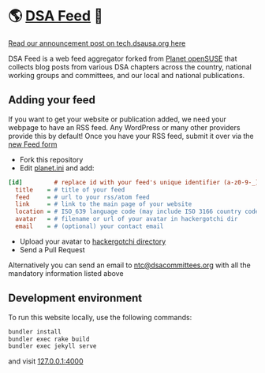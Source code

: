 # 🌎 [DSA Feed](https://feed.dsausa.org) 🌹
[Read our announcement post on tech.dsausa.org 
here](https://tech.dsausa.org/introducing-dsa-feed-an-aggregator-for-dsa-publications-from-the-ntc/)

DSA Feed is a web feed aggregator forked from [Planet
openSUSE](https://planet.opensuse.org) that collects blog posts from various DSA
chapters across the country, national working groups and committees, and our
local and national publications. 

## Adding your feed
If you want to get your website or publication added, we need your webpage to
have an RSS feed. Any WordPress or many other providers provide this by default!
Once you have your RSS feed, submit it over via the [new Feed
form](https://github.com/dsa-ntc/dsa-planet/issues/new?assignees=&labels=addition&projects=dsa-ntc%2Fdsa-planet&template=feed-request.yml&title=%5BFEED%5D%3A+)

* Fork this repository
* Edit [planet.ini](https://github.com/dsa-ntc/dsa-planet/blob/master/planet.ini) and add:

```ini
[id]         # replace id with your feed's unique identifier (a-z0-9-_) (eg. dsa-chapter)
  title    = # title of your feed                                       (eg. DSA Chapter News)
  feed     = # url to your rss/atom feed                                (eg. https://dsausa.org/feed)
  link     = # link to the main page of your website                    (eg. https://dsausa.org)
  location = # ISO_639 language code (may include ISO 3166 country code)(eg. en)
  avatar   = # filename or url of your avatar in hackergotchi dir       (eg. obs.png)
  email    = # (optional) your contact email                            (eg. admin@opensuse.org)
```

* Upload your avatar to [hackergotchi directory](https://github.com/dsa-ntc/dsa-planet/blob/master/hackergotchi)
* Send a Pull Request

Alternatively you can send an email to ntc@dsacommittees.org with all the mandatory information listed above

## Development environment
To run this website locally, use the following commands:
```sh
bundler install
bundler exec rake build
bundler exec jekyll serve
```
and visit [127.0.0.1:4000](http://127.0.0.1:4000)
